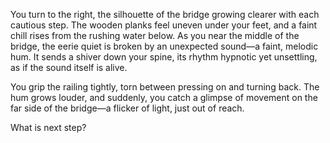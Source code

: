 You turn to the right, the silhouette of the bridge growing clearer with each cautious step. The wooden planks feel uneven under your feet, and a faint chill rises from the rushing water below. As you near the middle of the bridge, the eerie quiet is broken by an unexpected sound—a faint, melodic hum. It sends a shiver down your spine, its rhythm hypnotic yet unsettling, as if the sound itself is alive.

You grip the railing tightly, torn between pressing on and turning back. The hum grows louder, and suddenly, you catch a glimpse of movement on the far side of the bridge—a flicker of light, just out of reach.

What is next step?
